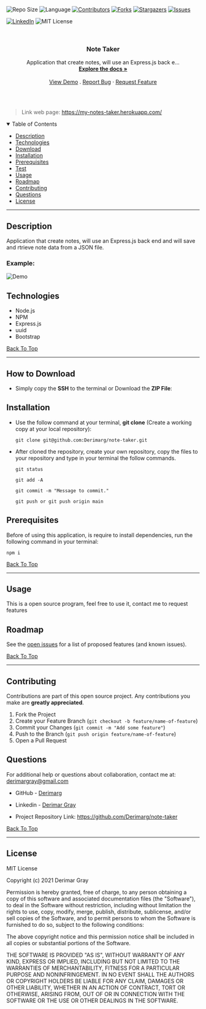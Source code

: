
![Repo Size][repo-size]
![Language][GitHub-language]
[![Contributors][contributors-shield]][contributors-url]
[![Forks][forks-shield]][forks-url]
[![Stargazers][stars-shield]][stars-url]
[![Issues][issues-shield]][issues-url]

[![LinkedIn][linkedin-shield]][linkedin-url]
![MIT License][license-shield]

<br />
<p align="center">



<h3 align="center" id="note-taker">Note Taker</h3>

<p align="center">
Application that create notes, will use an Express.js back e...
<br />
<a href="#how-to-download"><strong>Explore the docs »</strong></a>
<br />
<br />
<a href="#example">View Demo</a>
.
<a href="https://github.com/Derimarg/note-taker/issues">Report Bug</a>
·
<a href="https://github.com/Derimarg/note-taker/issues">Request Feature</a>
</p>
</p>
<br />
<br />

> Link web page: https://my-notes-taker.herokuapp.com/

<details open="open">
<summary>Table of Contents</summary>
<ul>
<li><a href="#description">Description</a></li>
<li><a href="#technologies">Technologies</a></li>
<li><a href="#how-to-download">Download</a></li>
<li><a href="#installation">Installation</a></li>
<li><a href="#prerequisites">Prerequisites</a></li>
<li><a href="#test">Test</a></li>
<li><a href="#usage">Usage</a></li>
<li><a href="#roadmap">Roadmap</a></li>
<li><a href="#contributing">Contributing</a></li>

<li><a href="#questions">Questions</a></li>
<li><a href="#license">License</a></li>
</ul>
</details>


---
  
## Description
  
Application that create notes, will use an Express.js back end and will save and rtrieve note data from a JSON file.


### Example:
  
  ![Demo](.public/assets/images)


## Technologies

- Node.js
- NPM
- Express.js
- uuid
- Bootstrap

[Back To Top](#note-taker)

---

## How to Download

- Simply copy the **SSH** to the terminal or Download the **ZIP File**:

## Installation

- Use the follow command at your terminal, **git clone** (Create a working copy at your local repository):

  ```
  git clone git@github.com:Derimarg/note-taker.git
  ```

- After cloned the repository, create your own repository, copy the files to your repository and type in your terminal the follow commands. 

  ```
  git status

  git add -A

  git commit -m "Message to commit."

  git push or git push origin main
  ```

## Prerequisites

Before of using this application, is require to install dependencies, run the following command in your terminal:

  ```
  npm i
  ```

[Back To Top](#note-taker)

---

  ## Usage

  This is a open source program, feel free to use it, contact me to request features

<!-- ROADMAP -->
## Roadmap

See the [open issues](https://github.com/Derimarg/note-taker/issues) for a list of proposed features (and known issues).

[Back To Top](#note-taker)

---

<!-- CONTRIBUTORS -->
## Contributing

Contributions are part of this open source project. Any contributions you make are **greatly appreciated**.

1. Fork the Project
2. Create your Feature Branch (`git checkout -b feature/name-of-feature`)
3. Commit your Changes (`git commit -m "Add some feature"`)
4. Push to the Branch (`git push origin feature/name-of-feature`)
5. Open a Pull Request



## Questions

For additional help or questions about collaboration, contact me at: derimargray@gmail.com

- GitHub - [Derimarg](https://github.com/Derimarg/)

- Linkedin - [Derimar Gray](https://www.linkedin.com/in/derimar-gray-676275132/)
- Project Repository Link: https://github.com/Derimarg/note-taker

[Back To Top](#note-taker)

---


## License

MIT License

Copyright (c) 2021 Derimar Gray

Permission is hereby granted, free of charge, to any person obtaining a copy of this software and associated documentation files (the "Software"), to deal in the Software without restriction, including without limitation the rights to use, copy, modify, merge, publish, distribute, sublicense, and/or sell copies of the Software, and to permit persons to whom the Software is furnished to do so, subject to the following conditions:

The above copyright notice and this permission notice shall be included in all copies or substantial portions of the Software.

THE SOFTWARE IS PROVIDED "AS IS", WITHOUT WARRANTY OF ANY KIND, EXPRESS OR IMPLIED, INCLUDING BUT NOT LIMITED TO THE WARRANTIES OF MERCHANTABILITY, FITNESS FOR A PARTICULAR PURPOSE AND NONINFRINGEMENT. IN NO EVENT SHALL THE AUTHORS OR COPYRIGHT HOLDERS BE LIABLE FOR ANY CLAIM, DAMAGES OR OTHER LIABILITY, WHETHER IN AN ACTION OF CONTRACT, TORT OR OTHERWISE, ARISING FROM, OUT OF OR IN CONNECTION WITH THE SOFTWARE OR THE USE OR OTHER DEALINGS IN THE SOFTWARE.
  

[repo-size]: https://img.shields.io/github/repo-size/Derimarg/note-taker?style=for-the-badge
[GitHub-language]: https://img.shields.io/github/languages/top/Derimarg/note-taker?color=yellow&style=for-the-badge
[contributors-shield]: https://img.shields.io/github/contributors/Derimarg/note-taker.svg?style=for-the-badge
[contributors-url]: https://github.com/Derimarg/note-taker/graphs/contributors
[forks-shield]: https://img.shields.io/github/forks/Derimarg/note-taker.svg?color=9cf&style=for-the-badge
[forks-url]: https://github.com/Derimarg/note-taker/network/members
[stars-shield]: https://img.shields.io/github/stars/Derimarg/note-taker.svg?color=blueviolet&style=for-the-badge
[stars-url]: https://github.com/Derimarg/note-taker/stargazers
[issues-shield]: https://img.shields.io/github/issues/Derimarg/note-taker.svg?style=for-the-badge
[issues-url]: https://github.com/Derimarg/note-taker/issues
[license-shield]: https://img.shields.io/static/v1?label=license&message=MIT&color=yellowgreen.svg&style=for-the-badge


[linkedin-shield]: https://img.shields.io/badge/-LinkedIn-black.svg?style=for-the-badge&logo=linkedin&colorB=555
[linkedin-url]: https://www.linkedin.com/in/derimar-gray-676275132/
  